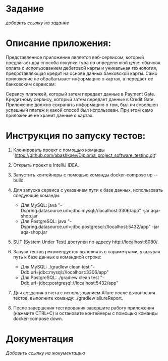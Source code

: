 # Задание
*добавить ссылку на задание*
# Описание приложения:
Представленное приложение является веб-сервисом, который предлагает два способа покупки тура по определенной цене: обычная оплата с использованием дебетовой карты и уникальная технология, предоставляющая кредит на основе данных банковской карты. Само приложение не обрабатывает информацию о картах, а передает ее банковским сервисам:

Сервису платежей, который затем передает данные в Payment Gate.
Кредитному сервису, который затем передает данные в Credit Gate.
Приложение должно сохранять информацию о том, был ли совершен успешный платеж и какой способ был использован. При этом само приложение не хранит данные о картах.

# Инструкция по запуску тестов:

1. Клонировать проект с помощью команды 'https://github.com/abashkaev/Diploma_project_software_testing.git'
2. Открыть проект в IntelliJ IDEA.
3. Запустить контейнеры с помощью команды docker-compose up --build.
4. Для запуска сервиса с указанием пути к базе данных, использовать следующие команды:
    - Для MySQL: java "-Dspring.datasource.url=jdbc:mysql://localhost:3306/app" -jar aqa-shop.jar
    - Для PostgreSQL: java "-Dspring.datasource.url=jdbc:postgresql://localhost:5432/app" -jar aqa-shop.jar

5. SUT (System Under Test) доступен по адресу http://localhost:8080/.
6. Запуск тестов рекомендуется выполнять с параметрами, указывая путь к базе данных в командной строке:
    - Для MySQL: ./gradlew clean test "-Ddb.url=jdbc:mysql://localhost:3306/app"
    - Для PostgreSQL: ./gradlew clean test "-Ddb.url=jdbc:postgresql://localhost:5432/app"
7. Для создания отчета с использованием Allure после выполнения тестов, выполните команду: ./gradlew allureReport.

8. После завершения тестирования завершите работу приложения (нажмите CTRL+C) и остановите контейнеры с помощью команды docker-compose down.

# Документация 
*Добавить ссылку на жокументацию*